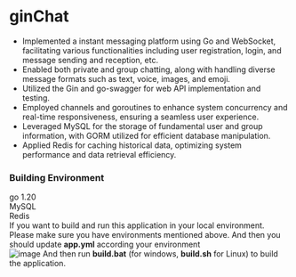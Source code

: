 # ginChat
* Implemented a instant messaging platform using Go and WebSocket, facilitating various functionalities including user registration, login, and message sending and reception, etc.  
* Enabled both private and group chatting, along with handling diverse message formats such as text, voice, images, and emoji.  
* Utilized the Gin and go-swagger for web API implementation and testing.  
* Employed channels and goroutines to enhance system concurrency and real-time responsiveness, ensuring a seamless user experience.  
* Leveraged MySQL for the storage of fundamental user and group information, with GORM utilized for efficient database manipulation.  
* Applied Redis for caching historical data, optimizing system performance and data retrieval efficiency.  

### Building Environment
go 1.20  
MySQL  
Redis  
If you want to build and run this application in your local environment. Please make sure you have environments mentioned above. And then you should update **app.yml** according your environment  
![image](https://github.com/Yanyu0203/ginChat/assets/132418583/973e267a-42b4-4979-8de7-9095ff0d9653)
And then run **build.bat** (for windows, **build.sh** for Linux) to build the application.
